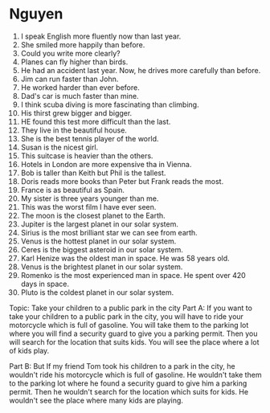 # Nguyen
1. I speak English more fluently now than last year.
2. She smiled more happily than before.
3. Could you write more clearly?
4. Planes can fly higher than birds.
5. He had an accident last year. Now, he drives more carefully than before.
6. Jim can run faster than John.
7. He worked harder than ever before.
8. Dad's car is much faster than mine.
9. I think scuba diving is more fascinating than climbing.
10. His thirst grew bigger and bigger.
11. HE found this test more difficult than the last.
12. They live in the beautiful house.
13. She is the best tennis player of the world.
14. Susan is the nicest girl.
15. This suitcase is heavier than the others.
16. Hotels in London are more expensive tha in Vienna.
17. Bob is taller than Keith but Phil is the tallest.
18. Doris reads more books than Peter but Frank reads the most.
19. France is as beautiful as Spain.
20. My sister is three years younger than me.
21. This was the worst film I have ever seen.
22. The moon is the closest planet to the Earth.
23. Jupiter is the largest planet in our solar system.
24. Sirius is the most brilliant star we can see from earth.
25. Venus is the hottest planet in our solar system.
26. Ceres is the biggest asteroid in our solar system.
27. Karl Henize was the oldest man in space. He was 58 years old.
28. Venus is the brightest planet in our solar system.
29. Romenko is the most experienced man in space. He spent over 420 days in space.
30. Pluto is the coldest planet in our solar system.

Topic: Take your children to a public park in the city
Part A:
If you want to take your children to a public park in the city, you will have to ride your motorcycle which is full of gasoline. 
You will take them to the parking lot where you will find a security guard to give you a parking permit. 
Then you will search for the location that suits kids.
You will see the place where a lot of kids play.

Part B:
But If my friend Tom took his children to a park in the city, he wouldn't ride his motorcycle which is full of gasoline.
He wouldn't take them to the parking lot where he found a security guard to give him a parking permit. 
Then he wouldn't search for the location which suits for kids.
He wouldn't see the place where many kids are playing.